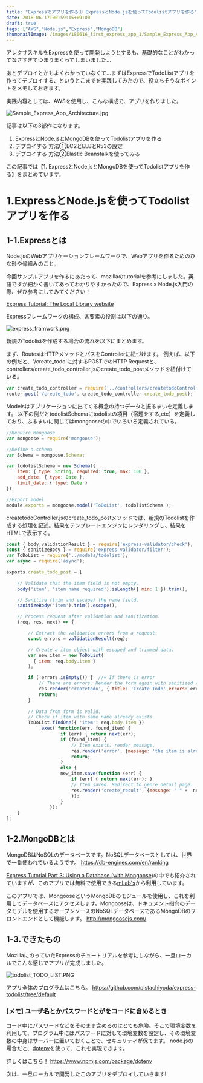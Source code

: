 ```yaml
---
title: "Expressでアプリを作る① ExpressとNode.jsを使ってTodolistアプリを作る"
date: 2018-06-17T00:59:15+09:00
draft: true
tags: ["AWS","Node.js","Express","MongoDB"]
thumbnailImage: /images/180616_first_express_app_1/Sample_Express_App_Architecture.jpg
---
```


アレクサスキルをExpressを使って開発しようとするも、基礎的なことがわかってなさすぎてつまりまくってしまいました…
<!--more-->

あとデプロイとかもよくわかっていなくて…まずはExpressでTodoListアプリを作ってデプロイする、というとこまでを実践してみたので、役立ちそうなポイントをメモしておきます。

実践内容としては、AWSを使用し、こんな構成で、アプリを作りました。

![Sample_Express_App_Architecture.jpg](/images/180616_first_express_app_1/Sample_Express_App_Architecture.jpg)

記事は以下の3部作になります。

1. ExpressとNode.jsとMongoDBを使ってTodolistアプリを作る
2. デプロイする 方法①EC2とELBとR53の設定
3. デプロイする 方法②Elastic Beanstalkを使ってみる

この記事では【1. ExpressとNode.jsとMongoDBを使ってTodolistアプリを作る】をまとめています。

# 1.ExpressとNode.jsを使ってTodolistアプリを作る

## 1-1.Expressとは

Node.jsのWebアプリケーションフレームワークで、Webアプリを作るためのひな形や骨組みのこと。

今回サンプルアプリを作るにあたって、mozillaのtutorialを参考にしました。英語ですが細かく書いてあってわかりやすかったので、Express x Node.js入門の際、ぜひ参考にしてみてください！

[Express Tutorial: The Local Library website](https://developer.mozilla.org/en-US/docs/Learn/Server-side/Express_Nodejs/Introduction)

Expressフレームワークの構成、各要素の役割は以下の通り。

![express_framwork.png](/images/180616_first_express_app_1/express_framwork.png)

新規のTodolistを作成する場合の流れを以下にまとめます。

まず、RoutesはHTTPメソッドとパスをControllerに紐づけます。
例えば、以下の例だと、'/create_todo'に対するPOSTでのHTTP Requestと、controllers/create_todo_controller.jsのcreate_todo_postメソッドを紐付けている。

```javascript:list.js
var create_todo_controller = require('../controllers/createtodoController');
router.post('/create_todo', create_todo_controller.create_todo_post);
```

Modelsはアプリケーションに出てくる概念の持つデータと振るまいを定義します。
以下の例だとtodolistSchemaにtodolistの項目（宿題をする,etc）を定義しており、ふるまいに関してはmongooseの中でいろいろ定義されている。

```javascript:todolist.js
//Require Mongoose
var mongoose = require('mongoose');

//Define a schema
var Schema = mongoose.Schema;

var todolistSchema = new Schema({
    item: { type: String, required: true, max: 100 },
    add_date: { type: Date },
    limit_date: { type: Date }
});

//Export model
module.exports = mongoose.model('ToDoList', todolistSchema );

```

createtodoController.jsのcreate_todo_postメソッドでは、新規のTodolistを作成する処理を記述。結果をテンプレートエンジンにレンダリングし、結果をHTMLで表示する。

```javascript:createtodoController.js
const { body,validationResult } = require('express-validator/check');
const { sanitizeBody } = require('express-validator/filter');
var ToDoList = require('../models/todolist');
var async = require('async');

exports.create_todo_post = [
   
    // Validate that the item field is not empty.
    body('item', 'item name required').isLength({ min: 1 }).trim(),

    // Sanitize (trim and escape) the name field.
    sanitizeBody('item').trim().escape(),

    // Process request after validation and sanitization.
    (req, res, next) => {

        // Extract the validation errors from a request.
        const errors = validationResult(req);

        // Create a item object with escaped and trimmed data.
        var new_item = new ToDoList(
          { item: req.body.item }
        );

        if (!errors.isEmpty()) {  //= If there is error
            // There are errors. Render the form again with sanitized values/error messages.
            res.render('createtodo', { title: 'Create Todo',errors: errors.array()});
            return;
        }
    
        // Data from form is valid.
        // Check if item with same name already exists.
        ToDoList.findOne({ 'item': req.body.item })
            .exec( function(err, found_item) {
                    if (err) { return next(err);
                    if (found_item) {
                        // Item exists, render message.
                        res.render('error', {message: 'the item is already exist'});
                        return;
                    }
                    else {
                    new_item.save(function (err) {
                        if (err) { return next(err); }
                        // Item saved. Redirect to genre detail page.
                        res.render('create_result', {message: "'" +  new_item.item + "'" + " is added to ToDo List"});
                        });
                    }
                });
    }
];
```

## 1-2.MongoDBとは

MongoDBはNoSQLのデータベースです。NoSQLデータベースとしては、世界で一番使われているようです。
https://db-engines.com/en/ranking

[Express Tutorial Part 3: Using a Database (with Mongoose)](https://developer.mozilla.org/en-US/docs/Learn/Server-side/Express_Nodejs/mongoose)の中でも紹介されていますが、このアプリでは無料で使用できる[mLab's](https://mlab.com/welcome/)から利用しています。

このアプリでは、MongooseというMongoDBのモジュールを使用し、これを利用してデータベースにアクセスします。Mongooseは、ドキュメント指向のデータモデルを使用するオープンソースのNoSQLデータベースであるMongoDBのフロントエンドとして機能します。
http://mongoosejs.com/

## 1-3.できたもの

MozillaにのっていたExpressのチュートリアルを参考にしながら、一旦ローカルでこんな感じでアプリが完成しました。

![todolist_TODO_LIST.PNG](/images/180616_first_express_app_1/todolist_TODO_LIST.PNG)

アプリ全体のプログラムはこちら。
https://github.com/pistachiyoda/express-todolist/tree/default


### [メモ] ユーザ名とかパスワードとがをコードに含めるとき

コード中にパスワードなどをそのまま含めるのはとても危険。そこで環境変数を利用して、プログラム中にはパスワードに対して環境変数を設定し、その環境変数の中身はサーバーに置いておくことで、セキュリティが保てます。
node.jsの場合だと、[dotenv](https://www.npmjs.com/package/dotenv)を使って、これを実現できます。

詳しくはこちら！
https://www.npmjs.com/package/dotenv



次は、一旦ローカルで開発したこのアプリをデプロイしていきます!

